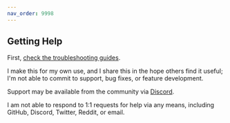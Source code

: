 ```yaml
---
nav_order: 9998
---
```


## Getting Help

First, [check the troubleshooting guides](troubleshooting/).

I make this for my own use, and I share this in the hope others find it useful; I'm not able to commit to support, bug fixes, or feature development.

Support may be available from the community via [Discord](https://go.openkneeboard.com/discord).

I am not able to respond to 1:1 requests for help via any means, including GitHub, Discord, Twitter, Reddit, or email.
